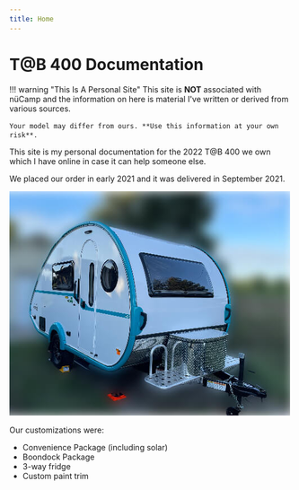 ```yaml
---
title: Home
---
```

# T@B 400 Documentation

!!! warning "This Is A Personal Site"
    This site is **NOT** associated with nüCamp and the information on here is material I've written or derived from various sources.

    Your model may differ from ours. **Use this information at your own risk**.

This site is my personal documentation for the 2022 T@B 400 we own which I have online in case it can help someone else.

We placed our order in early 2021 and it was delivered in September 2021.

![Our T@B400](assets/ourtab400.jpg)

Our customizations were:

* Convenience Package (including solar)
* Boondock Package
* 3-way fridge
* Custom paint trim
